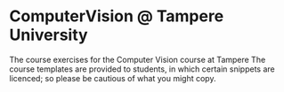 # ComputerVision @ Tampere University
The course exercises for the Computer Vision course at Tampere
The course templates are provided to students, in which certain snippets are licenced; so please be cautious of what you might copy.
